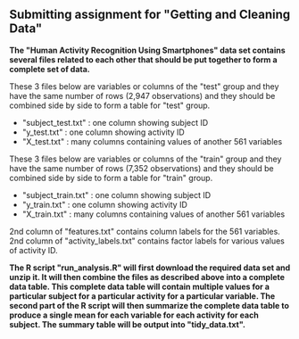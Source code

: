 ## Submitting assignment for "Getting and Cleaning Data"

**The "Human Activity Recognition Using Smartphones" data set contains several files related to each other that should be put together to form a complete set of data.**

These 3 files below are variables or columns of the "test" group and they have the same number of rows (2,947 observations) and they should be combined side by side to form a table for "test" group.
- "subject_test.txt" : one column showing subject ID
- "y_test.txt" : one column showing activity ID
- "X_test.txt" : many columns containing values of another 561 variables

These 3 files below are variables or columns of the "train" group and they have the same number of rows (7,352 observations) and they should be combined side by side to form a table for "train" group.
- "subject_train.txt" : one column showing subject ID
- "y_train.txt" : one column showing activity ID
- "X_train.txt" : many columns containing values of another 561 variables

2nd column of "features.txt" contains column labels for the 561 variables.
2nd column of "activity_labels.txt" contains factor labels for various values of activity ID.

**The R script "run_analysis.R" will first download the required data set and unzip it. It will then combine the files as described above into a complete data table. This complete data table will contain multiple values for a particular subject for a particular activity for a particular variable. The second part of the R script will then summarize the complete data table to produce a single mean for each variable for each activity for each subject. The summary table will be output into "tidy_data.txt".**
